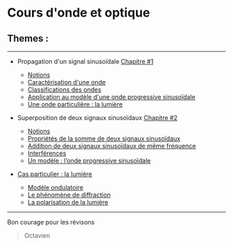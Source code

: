 # Cours d'onde et optique
## Themes :
 ---
- Propagation d'un signal sinusoïdale [Chapitre #1](Chapitre%20%231%20-%20Propagation%20d%27un%20signal%20sinusoïdale.md)

  - [Notions](Chapitre%20%231%20-%20Propagation%20d%27un%20signal%20sinusoïdale.md#1--notion)
  - [Caractérisation d'une onde](Chapitre%20%231%20-%20Propagation%20d%27un%20signal%20sinusoïdale.md#2--caractérisation-dune-onde)
  - [Classifications des ondes](Chapitre%20%231%20-%20Propagation%20d%27un%20signal%20sinusoïdale.md#3--classifications-des-ondes)
  - [Application au modèle d'une onde progressive sinusoïdale](Chapitre%20%231%20-%20Propagation%20d%27un%20signal%20sinusoïdale.md#4--application-au-modèle-dune-onde-progressive-sinusoïdale)
  - [Une onde particulière : la lumière](Chapitre%20%231%20-%20Propagation%20d'un%20signal%20sinusoïdale.md#5--une-onde-particulière--la-lumière)
- Superposition de deux signaux sinusoïdaux [Chapitre #2](Chapitre%20%232%20-%20Superposition%20de%20deux%20signaux%20sinusoïdaux.md#chapitre-2---superposition-de-deux-signaux-sinusoïdaux)
  - [Notions](Chapitre%20%232%20-%20Superposition%20de%20deux%20signaux%20sinusoïdaux.md#-1-notions--représentation-sinusoïdale-réelle-et-complexe)
  - [Propriétés de la somme de deux signaux sinusoïdaux](Chapitre%20%232%20-%20Superposition%20de%20deux%20signaux%20sinusoïdaux.md#-2-propriétés-de-la-somme-de-deux-signaux-sinusoïdaux)
  - [Addition de deux signaux sinusoïdaux de même fréquence](Chapitre%20%232%20-%20Superposition%20de%20deux%20signaux%20sinusoïdaux.md#-3-addition-de-deux-signaux-sinusoïdaux-de-même-fréquence)
  - [Interférences](Chapitre%20%232%20-%20Superposition%20de%20deux%20signaux%20sinusoïdaux.md#-4-interférences)
  - [Un modèle : l’onde progressive sinusoïdale](Chapitre%20%232%20-%20Superposition%20de%20deux%20signaux%20sinusoïdaux.md#-5-un-modèle--londe-progressive-sinusoïdale)
 
- [Cas particulier : la lumière](Une%20onde%20particulière%20:%20la%20lumiere.md#une-onde-particulière--la-lumière)
  - [Modèle ondulatoire](Une%20onde%20particulière%20:%20la%20lumière.md#a-modèle-ondulatoire)
  - [Le phénomène de diffraction](Une%20onde%20particulière%20:%20la%20lumière.md#b-le-phénomène-de-diffraction)
  - [La polarisation de la lumière](Une%20onde%20particulière%20:%20la%20lumière.md#c-polarisation-de-la-lumière)
---
Bon courage pour les révisons 
> Octavien 
